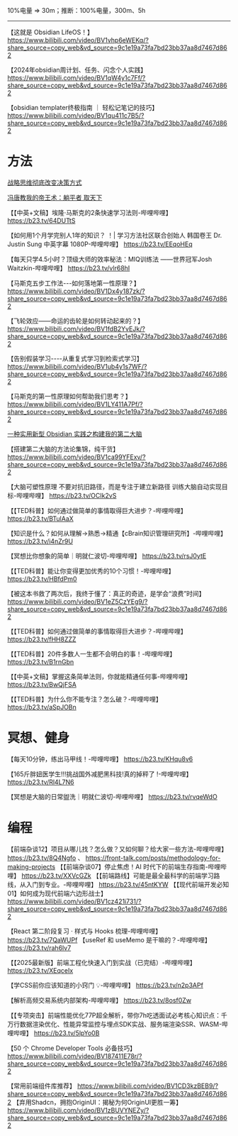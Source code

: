 10%电量 => 30m；推断：100%电量，300m、5h

---


【这就是 Obsidian LifeOS！】 https://www.bilibili.com/video/BV1vhp6eWEKq/?share_source=copy_web&vd_source=9c1e19a73fa7bd23bb37aa8d7467d862


【2024年obsidian周计划、任务、闪念个人实践】 https://www.bilibili.com/video/BV1qW4y1c7Ff/?share_source=copy_web&vd_source=9c1e19a73fa7bd23bb37aa8d7467d862


【obsidian templater终极指南 ｜ 轻松记笔记的技巧】 https://www.bilibili.com/video/BV1qu411c7B5/?share_source=copy_web&vd_source=9c1e19a73fa7bd23bb37aa8d7467d862


# 方法
[战略思维彻底改变决策方式](https://b23.tv/obcCIRw)

[冯唐教我的帝王术：躺平者 取天下](https://v.douyin.com/rlHNEjym47E/)


【【中英+文稿】埃隆·马斯克的2条快速学习法则-哔哩哔哩】 https://b23.tv/64DUTtS

【如何用1个月学完别人1年的知识？ ！| 学习方法社区联合创始人 韩国卷王 Dr.  Justin Sung 中英字幕 1080P-哔哩哔哩】 https://b23.tv/EEqoHEq

【每天只学4.5小时？顶级大师的效率秘法：MIQ训练法 ——世界冠军Josh Waitzkin-哔哩哔哩】 https://b23.tv/vlr68hI

【马斯克五步工作法---如何落地第一性原理？】 https://www.bilibili.com/video/BV1Dx4y187zk/?share_source=copy_web&vd_source=9c1e19a73fa7bd23bb37aa8d7467d862

【飞轮效应——命运的齿轮是如何转动起来的？】 https://www.bilibili.com/video/BV1fdB2YvEJk/?share_source=copy_web&vd_source=9c1e19a73fa7bd23bb37aa8d7467d862

【告别假装学习----从重复式学习到检索式学习】 https://www.bilibili.com/video/BV1ub4y1s7WF/?share_source=copy_web&vd_source=9c1e19a73fa7bd23bb37aa8d7467d862

【马斯克的第一性原理如何帮助我们思考？】 https://www.bilibili.com/video/BV1LY411A7Pf/?share_source=copy_web&vd_source=9c1e19a73fa7bd23bb37aa8d7467d862

[一种实用新型 Obsidian 实践之构建我的第二大脑](https://quanru.github.io/2023/06/18/%E4%B8%80%E7%A7%8D%E5%AE%9E%E7%94%A8%E6%96%B0%E5%9E%8B%20Obsidian%20%E5%AE%9E%E8%B7%B5%E4%B9%8B%E6%9E%84%E5%BB%BA%E6%88%91%E7%9A%84%E7%AC%AC%E4%BA%8C%E5%A4%A7%E8%84%91%20%F0%9F%A7%A0/)

【搭建第二大脑的方法论集锦，纯干货】 https://www.bilibili.com/video/BV1ca99YFExv/?share_source=copy_web&vd_source=9c1e19a73fa7bd23bb37aa8d7467d862

【大脑可塑性原理 不要对抗旧路径，而是专注于建立新路径 训练大脑自动实现目标-哔哩哔哩】 https://b23.tv/OCIk2vS

【【TED科普】如何通过做简单的事情取得巨大进步？-哔哩哔哩】 https://b23.tv/BTulAaX

【知识是什么？如何从理解->熟悉->精通【cBrain知识管理研究所】-哔哩哔哩】 https://b23.tv/i4nZr9U

【冥想比你想象的简单｜明就仁波切-哔哩哔哩】 https://b23.tv/rsJ0ytE

【【TED科普】能让你变得更加优秀的10个习惯！-哔哩哔哩】 https://b23.tv/HBfdPm0

【被这本书救了两次后，我终于懂了：真正的奇迹，是学会“浪费”时间】 https://www.bilibili.com/video/BV1eZ5CzYEg9/?share_source=copy_web&vd_source=9c1e19a73fa7bd23bb37aa8d7467d862

【【TED科普】如何通过做简单的事情取得巨大进步？-哔哩哔哩】 https://b23.tv/fHH8ZZZ

【【TED科普】20件多数人一生都不会明白的事！-哔哩哔哩】 https://b23.tv/B1rnGbn


【【中英+文稿】掌握这条简单法则，你就能精通任何事-哔哩哔哩】 https://b23.tv/BwQjFSA

【【TED科普】为什么你不能专注？怎么破？-哔哩哔哩】 https://b23.tv/aSpJOBn







# 冥想、健身
【每天10分钟，练出马甲线！-哔哩哔哩】 https://b23.tv/KHqu8v6

【165斤胖妞医学生!!!挑战国外减肥黑科技!真的掉秤了 !-哔哩哔哩】 https://b23.tv/Rl4L7N6

【冥想是大脑的日常盥洗｜明就仁波切-哔哩哔哩】 https://b23.tv/rvqeWdO


# 编程
【前端杂谈12】项目从哪儿找？怎么做？又如何聊？给大家一些方法-哔哩哔哩】 https://b23.tv/8Q4Ngfo 、 https://front-talk.com/posts/methodology-for-making-projects
【【前端杂谈07】停止焦虑！AI 时代下的前端生存指南-哔哩哔哩】 https://b23.tv/XXVcGZk
【【前端路线】可能是最全最科学的前端学习路线，从入门到专业。-哔哩哔哩】 https://b23.tv/45ntKYW
【【现代前端开发必知01】如何成为现代前端六边形战士】 https://www.bilibili.com/video/BV1cz421i731/?share_source=copy_web&vd_source=9c1e19a73fa7bd23bb37aa8d7467d862



【React 第二阶段复习 · 样式与 Hooks 梳理-哔哩哔哩】 https://b23.tv/7QaWUPf
【useRef 和 useMemo 是干嘛的？-哔哩哔哩】 https://b23.tv/rah6lv7

【【2025最新版】前端工程化快速入门到实战（已完结）-哔哩哔哩】 https://b23.tv/XEqceIx

【学CSS前你应该知道的小窍门 💡-哔哩哔哩】 https://b23.tv/n2p3APf

【解析高频交易系统内部架构-哔哩哔哩】 https://b23.tv/8osf0Zw

【【专项突击】前端性能优化77P超全解析，带你7h吃透面试必考核心知识点：千万行数据渲染优化、性能异常监控与埋点SDK实战、服务端渲染SSR、WASM-哔哩哔哩】 https://b23.tv/5lpYo0B

【50 个 Chrome Developer Tools 必备技巧】 https://www.bilibili.com/video/BV187411E78r/?share_source=copy_web&vd_source=9c1e19a73fa7bd23bb37aa8d7467d862

【常用前端组件库推荐】 https://www.bilibili.com/video/BV1CD3kzBEB9/?share_source=copy_web&vd_source=9c1e19a73fa7bd23bb37aa8d7467d862
【弃用Shadcn，拥抱OriginUI：揭秘为何OriginUI更胜一筹】 https://www.bilibili.com/video/BV1zBUVYNEZy/?share_source=copy_web&vd_source=9c1e19a73fa7bd23bb37aa8d7467d862

# 